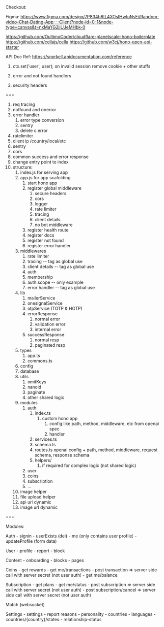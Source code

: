 Checkout: 

Figma: https://www.figma.com/design/7P834h6tL4XOsIHwIuNsEi/Random-video-Chat-Dating-App---Client?node-id=0-1&node-type=canvas&t=nxMaYG2jjUJeMHbk-0


https://github.com/OultimoCoder/cloudflare-planetscale-hono-boilerplate
https://github.com/cellajs/cella
https://github.com/w3cj/hono-open-api-starter

API Doc Ref: https://snorkell.apidocumentation.com/reference



1.  ctx.set('user', user);
on invalid session remove cookie + other stuffs

2. error and not found handlers

3. security headers



===

1. req tracing
2. notfound and onerror
3. error handler
   1. error type conversion
   2. sentry
   3. delete c.error
4. ratelimiter
5. client ip /country/local/etc
6. sentry
7. cors
8. common success and error response
9. change entry point to index
10. structure:
    1.  index.js for serving app
    2.  app.js for app scafolding
        1.  start hono app
        2.  register global middleware
            1.  secure headers
            2.  cors
            3.  logger
            4.  rate limiter
            5.  tracing
            6.  client details
            7.  no bot middleware
        3.  register health route
        4.  register docs
        5.  register not found
        6.  register error handler
    3.  middlewares
        1.  rate limiter
        2.  tracing -- tag as global use
        3.  client details -- tag as global use
        4.  auth
        5.  membership
        6.  auth:scope -- only example
        7.  error handler -- tag as global use
    4.  lib
        1. mailerService
        2. onesignalService
        3. otpService (TOTP & HOTP)
        4. errorResponse
           1. normal error
           2. validation error
           3. internal error
        5. successResponse
           1. normal resp
           2. paginated resp
    5. types
       1. app.ts
       2. commons.ts
    6. config
    7. database
    8. utils
       1. omitKeys
       2. nanoid
       3. paginate
       4. other shared logic
    9. modules
       1.  auth
           1.  index.ts
               1.  custom hono app
                   1.  config like path, method, middleware, etc from openai spec
                   2.  handler
           2.  services.ts
           3.  schema.ts
           4.  routes.ts openai config + path, method, middleware, request schema, response schema
           5.  helpers/
               1.  if required for complex logic (not shared logic)
       2.  user
       3.  coins
       4.  subscription
       5.  ...
    10. image helper
    11. file upload helper
    12. api url dynamic
    13. image url dynamic



===

Modules:

Auth
    - signin
    - userExists (del)
    - me (only contains user profile)
    - updateProfile (form data)

User
    - profile
    - report
    - block

Content
    - onboarding
    - blocks
    - pages

Coins
    - get rewards
    - get me/transactions
    - post transaction => server side call with server secret (not user auth)
    - get me/balance

Subscription
    - get plans
    - get me/status
    - post subscription => server side call with server secret (not user auth)
    - post subscription/cancel => server side call with server secret (not user auth)

Match (websocket)

Settings
    - settings
      - report reasons
      - personality
    - countries
    - languages
    - countries/{country}/states
    - relationship-status

